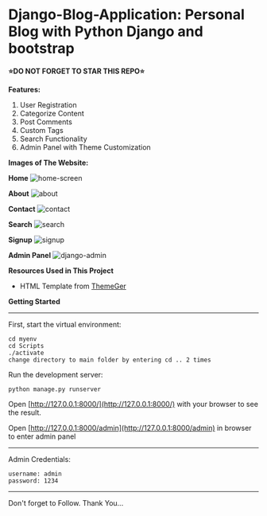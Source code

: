 # Django-Blog-Application: Personal Blog with Python Django and bootstrap
**⭐DO NOT FORGET TO STAR THIS REPO⭐**

**Features:**
  1. User Registration
  2. Categorize Content
  3. Post Comments
  4. Custom Tags
  5. Search Functionality
  6. Admin Panel with Theme Customization

**Images of The Website:**

**Home**
![home-screen](https://github.com/kaushik0010/Django-Blog-Application/assets/149783150/fbd09bbb-1754-42fb-b0f8-2c7abe4edb41)

**About**
![about](https://github.com/kaushik0010/Django-Blog-Application/assets/149783150/d5851b3e-2bf4-4d15-b6c1-05f446ec204d)

**Contact**
![contact](https://github.com/kaushik0010/Django-Blog-Application/assets/149783150/2109d6e3-5559-437e-b2c1-95a405d974a8)

**Search**
![search](https://github.com/kaushik0010/Django-Blog-Application/assets/149783150/9d00364d-2f0b-4f02-811f-08b25e514bff)

**Signup**
![signup](https://github.com/kaushik0010/Django-Blog-Application/assets/149783150/3f2fd5c7-258c-4220-89ff-014cdb5aa17b)

**Admin Panel**
![django-admin](https://github.com/kaushik0010/Django-Blog-Application/assets/149783150/d5d0c667-bd34-4567-9770-d3be5b775f37)

**Resources Used in This Project**
  * HTML Template from [ThemeGer](https://themeforest.net/user/themeger)

**Getting Started**
____

First, start the virtual environment:
```
cd myenv
cd Scripts
./activate
change directory to main folder by entering cd .. 2 times
```
Run the development server:
```
python manage.py runserver
```
Open [http://127.0.0.1:8000/](http://127.0.0.1:8000/) with your browser to see the result.

Open [http://127.0.0.1:8000/admin](http://127.0.0.1:8000/admin) in browser to enter admin panel
____

Admin Credentials:
```
username: admin
password: 1234
```
____
Don't forget to Follow. Thank You...

